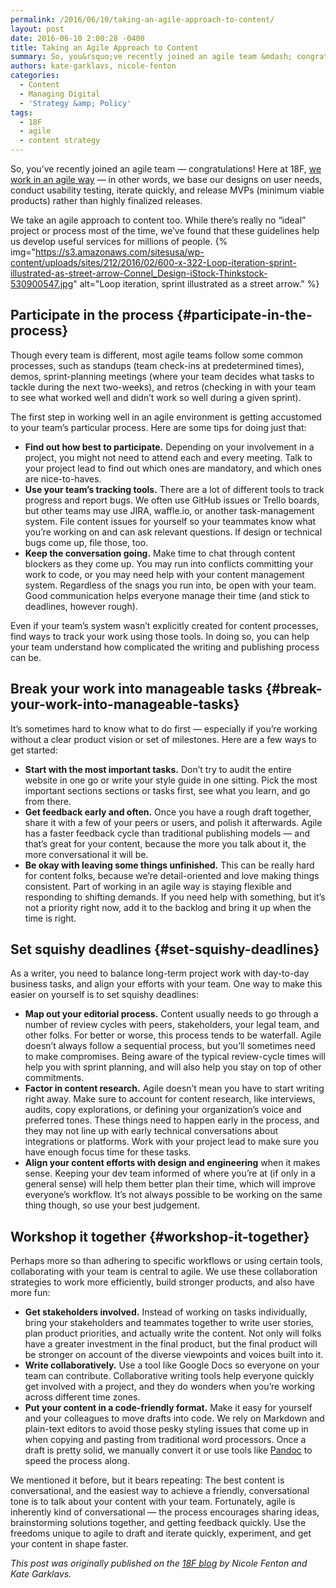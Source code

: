 ```yaml
---
permalink: /2016/06/10/taking-an-agile-approach-to-content/
layout: post
date: 2016-06-10 2:00:28 -0400
title: Taking an Agile Approach to Content
summary: So, you&rsquo;ve recently joined an agile team &mdash; congratulations! Here at 18F, we work in an agile way &mdash; in other words, we base our designs on user needs, conduct usability testing, iterate quickly, and release MVPs (minimum viable products) rather than highly finalized releases. We take an agile approach to content too. While there&rsquo;s
authors: kate-garklavs, nicole-fenton
categories:
  - Content
  - Managing Digital
  - 'Strategy &amp; Policy'
tags:
  - 18F
  - agile
  - content strategy
---
```


So, you’ve recently joined an agile team — congratulations! Here at 18F, [we work in an agile way](https://pages.18f.gov/agile/) — in other words, we base our designs on user needs, conduct usability testing, iterate quickly, and release MVPs (minimum viable products) rather than highly finalized releases.

We take an agile approach to content too. While there’s really no “ideal” project or process most of the time, we’ve found that these guidelines help us develop useful services for millions of people. {% img="https://s3.amazonaws.com/sitesusa/wp-content/uploads/sites/212/2016/02/600-x-322-Loop-iteration-sprint-illustrated-as-street-arrow-Connel_Design-iStock-Thinkstock-530900547.jpg" alt="Loop iteration, sprint illustrated as a street arrow." %} 

## Participate in the process {#participate-in-the-process}

Though every team is different, most agile teams follow some common processes, such as standups (team check-ins at predetermined times), demos, sprint-planning meetings (where your team decides what tasks to tackle during the next two-weeks), and retros (checking in with your team to see what worked well and didn’t work so well during a given sprint).

The first step in working well in an agile environment is getting accustomed to your team’s particular process. Here are some tips for doing just that:

  * **Find out how best to participate.** Depending on your involvement in a project, you might not need to attend each and every meeting. Talk to your project lead to find out which ones are mandatory, and which ones are nice-to-haves.
  * **Use your team’s tracking tools.** There are a lot of different tools to track progress and report bugs. We often use GitHub issues or Trello boards, but other teams may use JIRA, waffle.io, or another task-management system. File content issues for yourself so your teammates know what you’re working on and can ask relevant questions. If design or technical bugs come up, file those, too.
  * **Keep the conversation going.** Make time to chat through content blockers as they come up. You may run into conflicts committing your work to code, or you may need help with your content management system. Regardless of the snags you run into, be open with your team. Good communication helps everyone manage their time (and stick to deadlines, however rough).

Even if your team’s system wasn’t explicitly created for content processes, find ways to track your work using those tools. In doing so, you can help your team understand how complicated the writing and publishing process can be.

## Break your work into manageable tasks {#break-your-work-into-manageable-tasks}

It’s sometimes hard to know what to do first — especially if you’re working without a clear product vision or set of milestones. Here are a few ways to get started:

  * **Start with the most important tasks.** Don’t try to audit the entire website in one go or write your style guide in one sitting. Pick the most important sections sections or tasks first, see what you learn, and go from there.
  * **Get feedback early and often.** Once you have a rough draft together, share it with a few of your peers or users, and polish it afterwards. Agile has a faster feedback cycle than traditional publishing models — and that’s great for your content, because the more you talk about it, the more conversational it will be.
  * **Be okay with leaving some things unfinished.** This can be really hard for content folks, because we’re detail-oriented and love making things consistent. Part of working in an agile way is staying flexible and responding to shifting demands. If you need help with something, but it’s not a priority right now, add it to the backlog and bring it up when the time is right.

## Set squishy deadlines {#set-squishy-deadlines}

As a writer, you need to balance long-term project work with day-to-day business tasks, and align your efforts with your team. One way to make this easier on yourself is to set squishy deadlines:

  * **Map out your editorial process.** Content usually needs to go through a number of review cycles with peers, stakeholders, your legal team, and other folks. For better or worse, this process tends to be waterfall. Agile doesn’t always follow a sequential process, but you’ll sometimes need to make compromises. Being aware of the typical review-cycle times will help you with sprint planning, and will also help you stay on top of other commitments.
  * **Factor in content research.** Agile doesn’t mean you have to start writing right away. Make sure to account for content research, like interviews, audits, copy explorations, or defining your organization’s voice and preferred tones. These things need to happen early in the process, and they may not line up with early technical conversations about integrations or platforms. Work with your project lead to make sure you have enough focus time for these tasks.
  * **Align your content efforts with design and engineering** when it makes sense. Keeping your dev team informed of where you’re at (if only in a general sense) will help them better plan their time, which will improve everyone’s workflow. It’s not always possible to be working on the same thing though, so use your best judgement.

## Workshop it together {#workshop-it-together}

Perhaps more so than adhering to specific workflows or using certain tools, collaborating with your team is central to agile. We use these collaboration strategies to work more efficiently, build stronger products, and also have more fun:

  * **Get stakeholders involved.** Instead of working on tasks individually, bring your stakeholders and teammates together to write user stories, plan product priorities, and actually write the content. Not only will folks have a greater investment in the final product, but the final product will be stronger on account of the diverse viewpoints and voices built into it.
  * **Write collaboratively.** Use a tool like Google Docs so everyone on your team can contribute. Collaborative writing tools help everyone quickly get involved with a project, and they do wonders when you’re working across different time zones.
  * **Put your content in a code-friendly format.** Make it easy for yourself and your colleagues to move drafts into code. We rely on Markdown and plain-text editors to avoid those pesky styling issues that come up in when copying and pasting from traditional word processors. Once a draft is pretty solid, we manually convert it or use tools like [Pandoc](http://pandoc.org/) to speed the process along.

We mentioned it before, but it bears repeating: The best content is conversational, and the easiest way to achieve a friendly, conversational tone is to talk about your content with your team. Fortunately, agile is inherently kind of conversational — the process encourages sharing ideas, brainstorming solutions together, and getting feedback quickly. Use the freedoms unique to agile to draft and iterate quickly, experiment, and get your content in shape faster.

_This post was originally published on the [18F blog](https://18f.gsa.gov/blog/) by Nicole Fenton and Kate Garklavs._